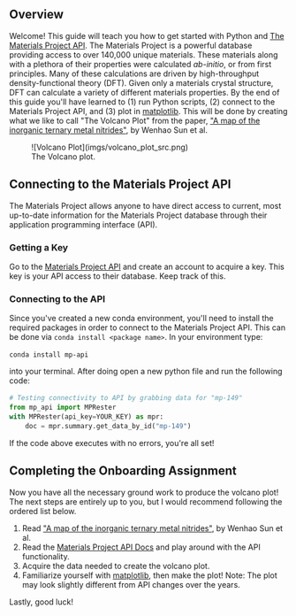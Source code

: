 ## Overview

Welcome! This guide will teach you how to get started with Python and <a href="https://materialsproject.org/api">The Materials Project API</a>. The Materials Project is a powerful database providing access to over 140,000 unique materials. These materials along with a plethora of their properties were calculated *ab-initio*, or from first principles. Many of these calculations are driven by high-throughput density-functional theory (DFT). Given only a materials crystal structure, DFT can calculate a variety of different materials properties. By the end of this guide you'll have learned to (1) run Python scripts, (2) connect to the Materials Project API, and (3) plot in <a href="https://matplotlib.org/">matplotlib</a>. This will be done by creating what we like to call "The Volcano Plot" from the paper, <a href="https://www.nature.com/articles/s41563-019-0396-2">"A map of the inorganic ternary metal nitrides"</a>, by Wenhao Sun et al.

<figure markdown="span">
    ![Volcano Plot](imgs/volcano_plot_src.png)
    <figcaption>The Volcano plot.</figcaption>
</figure>

## Connecting to the Materials Project API

The Materials Project allows anyone to have direct access to current, most up-to-date information for the Materials Project database through their application programming interface (API).

### Getting a Key

Go to the <a href="https://materialsproject.org/api"> Materials Project API</a> and create an account to acquire a key. This key is your API access to their database. Keep track of this.

### Connecting to the API

Since you've created a new conda environment, you'll need to install the required packages in order to connect to the Materials Project API. This can be done via `conda install <package name>`. In your environment type:

```conda install mp-api```

into your terminal. After doing open a new python file and run the following code:

```py
# Testing connectivity to API by grabbing data for "mp-149"
from mp_api import MPRester
with MPRester(api_key=YOUR_KEY) as mpr:
    doc = mpr.summary.get_data_by_id("mp-149")
```
If the code above executes with no errors, you're all set!

## Completing the Onboarding Assignment

Now you have all the necessary ground work to produce the volcano plot! The next steps are entirely up to you, but I would recommend following the ordered list below.

1.  Read <a href="https://www.nature.com/articles/s41563-019-0396-2">"A map of the inorganic ternary metal nitrides"</a>, by Wenhao Sun et al.
2.  Read the <a href="https://docs.materialsproject.org/">Materials Project API Docs</a> and play around with the API functionality.
3.  Acquire the data needed to create the volcano plot.
4.  Familiarize yourself with <a href="https://matplotlib.org/">matplotlib</a>, then make the plot! Note: The plot may look slightly different from API changes over the years.

Lastly, good luck!